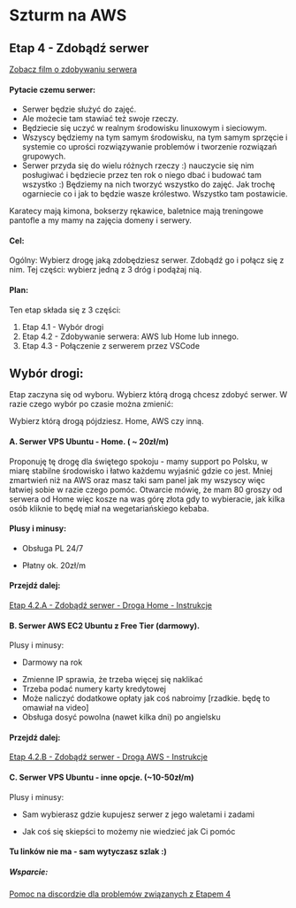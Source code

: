 # Szturm na AWS 

## Etap 4 - Zdobądź serwer

[Zobacz film o zdobywaniu serwera](http://bityl.pl/hrFwi)


#### Pytacie czemu serwer:
- Serwer będzie służyć do zajęć.
- Ale możecie tam stawiać też swoje rzeczy.
- Będziecie się uczyć w realnym środowisku linuxowym i sieciowym.
- Wszyscy będziemy na tym samym środowisku, na tym samym sprzęcie i systemie co uprości rozwiązywanie problemów i tworzenie rozwiązań grupowych. 
- Serwer przyda się do wielu różnych rzeczy :) nauczycie się nim posługiwać i będziecie przez ten rok o niego dbać i budować tam wszystko :) Będziemy na nich tworzyć wszystko do zajęć. Jak trochę ogarniecie co i jak to będzie wasze królestwo. Wszystko tam postawicie.

Karatecy mają kimona, bokserzy rękawice, baletnice mają treningowe pantofle a my mamy na zajęcia domeny i serwery.



#### Cel:
Ogólny: Wybierz drogę jaką zdobędziesz serwer. Zdobądź go i połącz się z nim.
Tej części: wybierz jedną z 3 dróg i podążaj nią.

#### Plan:
Ten etap składa się z 3 części:
1. Etap 4.1 - Wybór drogi
2. Etap 4.2 - Zdobywanie serwera: AWS lub Home lub innego.
3. Etap 4.3 - Połączenie z serwerem przez VSCode


## Wybór drogi:
Etap zaczyna się od wyboru. Wybierz którą drogą chcesz zdobyć serwer. W razie czego wybór po czasie można zmienić:

Wybierz którą drogą pójdziesz.  Home, AWS czy inną.


#### A. Serwer VPS Ubuntu - Home.  ( ~ 20zł/m)

Proponuję tę drogę dla świętego spokoju - mamy support po Polsku, w miarę stabilne środowisko i łatwo każdemu wyjaśnić gdzie co jest. Mniej zmartwień niż na AWS oraz masz taki sam panel jak my wszyscy więc łatwiej sobie w razie czego pomóc. Otwarcie mówię, że mam 80 groszy od serwera od Home więc kosze na was górę złota gdy to wybieracie, jak kilka osób kliknie to będę miał na wegetariańskiego kebaba.


#### Plusy i minusy:
+ Obsługa PL 24/7
- Płatny ok. 20zł/m

#### Przejdź dalej:

[Etap 4.2.A - Zdobądź serwer - Droga Home - Instrukcje](http://bityl.pl/8tLm2)


#### B. Serwer AWS EC2 Ubuntu z Free Tier (darmowy). 

Plusy i minusy:
+ Darmowy na rok
- Zmienne IP sprawia, że trzeba więcej się naklikać
- Trzeba podać numery karty kredytowej
- Może naliczyć dodatkowe opłaty jak coś nabroimy [rzadkie. będę to omawiał na video]
- Obsługa dosyć powolna (nawet kilka dni) po angielsku

#### Przejdź dalej: 

[Etap 4.2.B - Zdobądź serwer - Droga AWS - Instrukcje](http://bityl.pl/i3YCE)

#### C. Serwer VPS Ubuntu - inne opcje. (~10-50zł/m)
Plusy i minusy:
+ Sam wybierasz gdzie kupujesz serwer z jego waletami i zadami
- Jak coś się skiepści to możemy nie wiedzieć jak Ci pomóc

#### Tu linków nie ma - sam wytyczasz szlak :) 


##### Wsparcie:

[Pomoc na discordzie dla problemów związanych z Etapem 4](https://discord.gg/8YQAaBHh3u)


